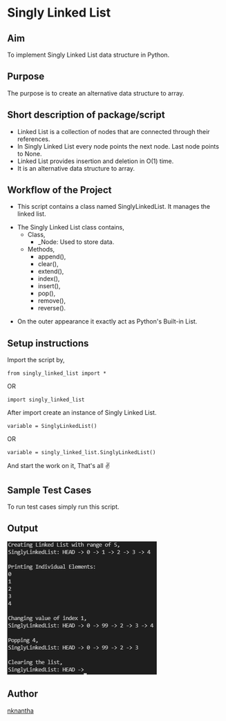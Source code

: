 # Singly Linked List

## Aim

To implement Singly Linked List data structure in Python.


## Purpose

The purpose is to create an alternative data structure to array.


## Short description of package/script

- Linked List is a collection of nodes that are connected through their references.
- In Singly Linked List every node points the next node. Last node points to None.
- Linked List provides insertion and deletion in O(1) time.
- It is an alternative data structure to array.


## Workflow of the Project

- This script contains a class named SinglyLinkedList. It manages the linked list.

* The Singly Linked List class contains,
    - Class,
        - _Node: Used to store data.
    - Methods,
        - append(), 
        - clear(), 
        - extend(), 
        - index(), 
        - insert(), 
        - pop(), 
        - remove(), 
        - reverse(). 

+ On the outer appearance it exactly act as Python's Built-in List.


## Setup instructions

Import the script by,

```
from singly_linked_list import *
```
OR
```
import singly_linked_list
```

After import create an instance of Singly Linked List.
```
variable = SinglyLinkedList()
```
OR
```
variable = singly_linked_list.SinglyLinkedList()
```

And start the work on it, That's all ✌️


## Sample Test Cases

To run test cases simply run this script.


## Output

![Output_Screenshot](Images/Screenshot_1.png)


## Author

[nknantha](https://github.com/nknantha)
